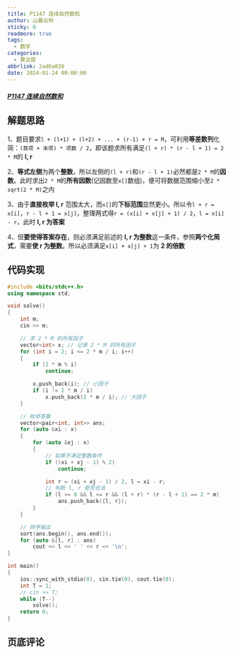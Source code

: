```yaml
---
title: P1147 连续自然数和
author: 山暮云秋
sticky: 0
readmore: true
tags:
  - 数学
categories:
  - 算法题
abbrlink: 2ad6a038
date: 2024-01-24 00:00:00
---
```


##### [P1147 连续自然数和](https://www.luogu.com.cn/problem/P1147)

<!-- more -->

## 解题思路

1、题目要求`l + (l+1) + (l+2) + ... + (r-1) + r = M`，可利用**等差数列**化简：`(首项 + 末项) * 项数 / 2`，即该题求所有满足`(l + r) * (r - l + 1) = 2 * M`的 **l, r**

2、**等式左侧**为两个**整数**，所以左侧的`(l + r)`和`(r - l + 1)`必然都是`2 * M`的**因数**。此时求出`2 * M`的**所有因数**(记因数至`x[]`数组)，便可将数据范围缩小至`2 * sqrt(2 * M)`之内  

3、由于**直接枚举 l, r** 范围太大，而`x[]`的**下标范围**显然更小。所以令`l + r = x[i]`，`r - l + 1 = x[j]`，整理两式得`r = (x[i] + x[j] + 1) / 2`，`l = x[i] - r`，此时 **l, r 为答案**

4、但**要使得答案存在**，则必须满足前述的 **l, r 为整数**这一条件，参照**两个化简式**，需要**使 r 为整数**。所以必须满足`x[i] + x[j] + 1`为 **2 的倍数**

## 代码实现

```cpp
#include <bits/stdc++.h>
using namespace std;

void solve()
{
    int m;
    cin >> m;

    // 求 2 * M 的所有因子
    vector<int> x; // 记录 2 * M 的所有因子
    for (int i = 2; i <= 2 * m / i; i++)
    {
        if (2 * m % i)
            continue;

        x.push_back(i); // 小因子
        if (i != 2 * m / i)
            x.push_back(2 * m / i); // 大因子
    }

    // 枚举答案
    vector<pair<int, int>> ans;
    for (auto &xi : x)
    {
        for (auto &xj : x)
        {
            // 如果不满足整数条件
            if ((xi + xj - 1) % 2)
                continue;

            int r = (xi + xj - 1) / 2, l = xi - r;
            // 判断 l, r 是否合法
            if (l >= 0 && l <= r && (l + r) * (r - l + 1) == 2 * m)
                ans.push_back({l, r});
        }
    }

    // 排序输出
    sort(ans.begin(), ans.end());
    for (auto &[l, r] : ans)
        cout << l << ' ' << r << '\n';
}

int main()
{
    ios::sync_with_stdio(0), cin.tie(0), cout.tie(0);
    int T = 1;
    // cin >> T;
    while (T--)
        solve();
    return 0;
}
```

## 页底评论
